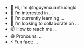 - 👋 Hi, I’m @nguyenxuantruongld
- 👀 I’m interested in ...
- 🌱 I’m currently learning ...
- 💞️ I’m looking to collaborate on ...
- 📫 How to reach me ...
- 😄 Pronouns: ...
- ⚡ Fun fact: ...

<!---
nguyenxuantruongld/nguyenxuantruongld is a ✨ special ✨ repository because its `README.md` (this file) appears on your GitHub profile.
You can click the Preview link to take a look at your changes.
--->
